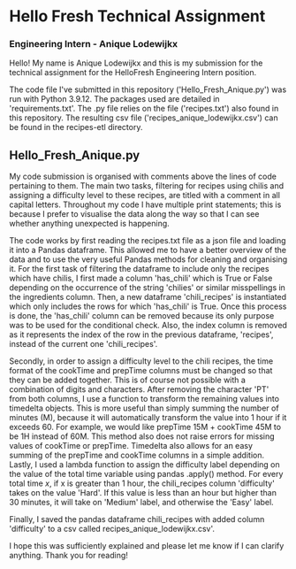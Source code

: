 # Hello Fresh Technical Assignment
### Engineering Intern - Anique Lodewijkx

Hello! My name is Anique Lodewijkx and this is my submission for the technical assignment for the HelloFresh Engineering Intern position.

The code file I've submitted in this repository ('Hello_Fresh_Anique.py') was run with Python 3.9.12. The packages used are detailed in 'requirements.txt'. The .py file relies on the file ('recipes.txt') also found in this repository.
The resulting csv file ('recipes_anique_lodewijkx.csv') can be found in the recipes-etl directory.

## Hello_Fresh_Anique.py

My code submission is organised with comments above the lines of code pertaining to them. The main two tasks, filtering for recipes using chilis and assigning a difficulty level to these recipes, are titled with a comment in all capital letters. Throughout my code I have multiple print statements; this is because I prefer to visualise the data along the way so that I can see whether anything unexpected is happening.

The code works by first reading the recipes.txt file as a json file and loading it into a Pandas dataframe. This allowed me to have a better overview of the data and to use the very useful Pandas methods for cleaning and organising it. For the first task of filtering the dataframe to include only the recipes which have chilis, I first made a column 'has_chili' which is True or False depending on the occurrence of the string 'chilies' or similar misspellings in the ingredients column. Then, a new dataframe 'chili_recipes' is instantiated which only includes the rows for which 'has_chili' is True. Once this process is done, the 'has_chili' column can be removed because its only purpose was to be used for the conditional check. Also, the index column is removed as it represents the index of the row in the previous dataframe, 'recipes', instead of the current one 'chili_recipes'.

Secondly, in order to assign a difficulty level to the chili recipes, the time format of the cookTime and prepTime columns must be changed so that they can be added together. This is of course not possible with a combination of digits and characters. After removing the character 'PT' from both columns, I use a function to transform the remaining values into timedelta objects. This is more useful than simply summing the number of minutes (M), because it will automatically transform the value into 1 hour if it exceeds 60. For example, we would like prepTime 15M + cookTime 45M to be 1H instead of 60M. This method also does not raise errors for missing values of cookTime or prepTime. Timedelta also allows for an easy summing of the prepTime and cookTime columns in a simple addition. Lastly, I used a lambda function to assign the difficulty label depending on the value of the total time variable using pandas .apply() method. For every total time _x_, if x is greater than 1 hour, the chili_recipes column 'difficulty' takes on the value 'Hard'. If this value is less than an hour but higher than 30 minutes, it will take on 'Medium' label, and otherwise the 'Easy' label.

Finally, I saved the pandas dataframe chili_recipes with added column 'difficulty' to a csv called recipes_anique_lodewijkx.csv'.

I hope this was sufficiently explained and please let me know if I can clarify anything. Thank you for reading!
